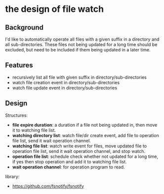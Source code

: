 # the design of file watch

## Background

I'd like to automatically operate all files with a given suffix in a directory and all sub-directories.
These files not being updated for a long time should be excluded, 
but need to be included if them being updated in a later time.

## Features
- recursively list all file with given suffix in directory/sub-directories
- watch file creation event in directory/sub-directories
- watch file update event in directory/sub-directories

## Design

Structures:
- **file expire duration**: a duration if a file not being updated in, then move it to watching file list.
- **watching directory list**: watch file/dir create event, add file to operation file list, send it wait operation channel.
- **watching file list**: watch write event for files, move updated file to operation file list, send it wait operation channel, and stop watch.
- **operation file list**: schedule check whether not updated for a long time, if yes then stop operation and add it to watching file list.
- **wait operation channel**: for operation program to read.

library:
- https://github.com/fsnotify/fsnotify


